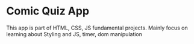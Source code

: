 # Comic Quiz App

This app is part of HTML, CSS, JS fundamental projects. 
Mainly focus on learning about Styling and JS, timer, dom manipulation